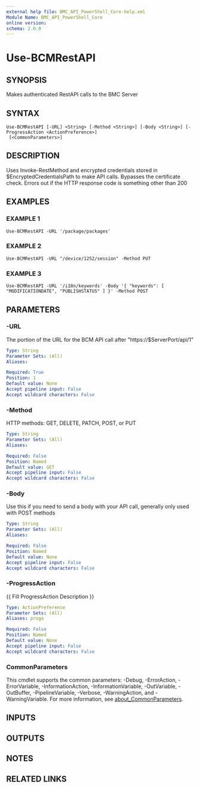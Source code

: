 ```yaml
---
external help file: BMC_API_PowerShell_Core-help.xml
Module Name: BMC_API_PowerShell_Core
online version:
schema: 2.0.0
---
```


# Use-BCMRestAPI

## SYNOPSIS
Makes authenticated RestAPI calls to the BMC Server

## SYNTAX

```
Use-BCMRestAPI [-URL] <String> [-Method <String>] [-Body <String>] [-ProgressAction <ActionPreference>]
 [<CommonParameters>]
```

## DESCRIPTION
Uses Invoke-RestMethod and encrypted credentials stored in $EncryptedCredentialsPath to make API calls.
Bypasses the certificate check.
Errors out if the HTTP response code is something other than 200

## EXAMPLES

### EXAMPLE 1
```
Use-BCMRestAPI -URL '/package/packages'
```

### EXAMPLE 2
```
Use-BCMRestAPI -URL "/device/1252/session" -Method PUT
```

### EXAMPLE 3
```
Use-BCMRestAPI -URL '/i18n/keywords' -Body '{ "keywords": [ "MODIFICATIONDATE", "PUBLISHSTATUS" ] }' -Method POST
```

## PARAMETERS

### -URL
The portion of the URL for the BCM API call after "https://$ServerPort/api/1"

```yaml
Type: String
Parameter Sets: (All)
Aliases:

Required: True
Position: 1
Default value: None
Accept pipeline input: False
Accept wildcard characters: False
```

### -Method
HTTP methods: GET, DELETE, PATCH, POST, or PUT

```yaml
Type: String
Parameter Sets: (All)
Aliases:

Required: False
Position: Named
Default value: GET
Accept pipeline input: False
Accept wildcard characters: False
```

### -Body
Use this if you need to send a body with your API call, generally only used with POST methods

```yaml
Type: String
Parameter Sets: (All)
Aliases:

Required: False
Position: Named
Default value: None
Accept pipeline input: False
Accept wildcard characters: False
```

### -ProgressAction
{{ Fill ProgressAction Description }}

```yaml
Type: ActionPreference
Parameter Sets: (All)
Aliases: proga

Required: False
Position: Named
Default value: None
Accept pipeline input: False
Accept wildcard characters: False
```

### CommonParameters
This cmdlet supports the common parameters: -Debug, -ErrorAction, -ErrorVariable, -InformationAction, -InformationVariable, -OutVariable, -OutBuffer, -PipelineVariable, -Verbose, -WarningAction, and -WarningVariable. For more information, see [about_CommonParameters](http://go.microsoft.com/fwlink/?LinkID=113216).

## INPUTS

## OUTPUTS

## NOTES

## RELATED LINKS
